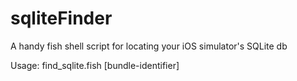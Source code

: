 # sqliteFinder
A handy fish shell script for locating your iOS simulator's SQLite db

Usage: find_sqlite.fish [bundle-identifier]

